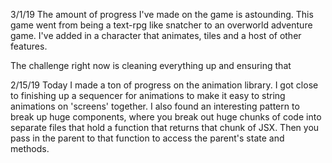3/1/19
The amount of progress I've made on the game is astounding. This game
went from being a text-rpg like snatcher to an overworld adventure
game. I've added in a character that animates, tiles and a host
of other features.

The challenge right now is cleaning everything up and ensuring that

2/15/19
Today I made a ton of progress on the animation library. I
got close to finishing up a sequencer for animations to make
it easy to string animations on 'screens' together.
I also found an interesting pattern to break up huge
components, where you break out huge chunks of code into
separate files that hold a function that returns that
chunk of JSX. Then you pass in the parent to that function to
access the parent's state and methods.

